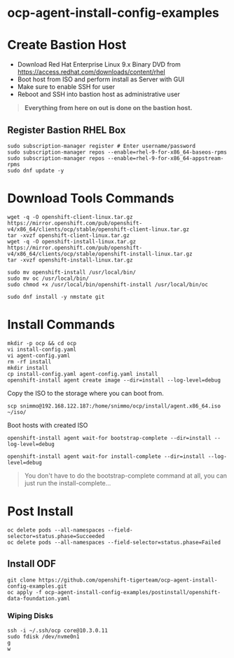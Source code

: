 # ocp-agent-install-config-examples

# Create Bastion Host

* Download Red Hat Enterprise Linux 9.x Binary DVD from https://access.redhat.com/downloads/content/rhel
* Boot host from ISO and perform install as Server with GUI
* Make sure to enable SSH for user
* Reboot and SSH into bastion host as administrative user

> **Everything from here on out is done on the bastion host.**

## Register Bastion RHEL Box
```
sudo subscription-manager register # Enter username/password
sudo subscription-manager repos --enable=rhel-9-for-x86_64-baseos-rpms
sudo subscription-manager repos --enable=rhel-9-for-x86_64-appstream-rpms
sudo dnf update -y
```

# Download Tools Commands

```shell
wget -q -O openshift-client-linux.tar.gz https://mirror.openshift.com/pub/openshift-v4/x86_64/clients/ocp/stable/openshift-client-linux.tar.gz
tar -xvzf openshift-client-linux.tar.gz 
wget -q -O openshift-install-linux.tar.gz https://mirror.openshift.com/pub/openshift-v4/x86_64/clients/ocp/stable/openshift-install-linux.tar.gz
tar -xvzf openshift-install-linux.tar.gz 

sudo mv openshift-install /usr/local/bin/
sudo mv oc /usr/local/bin/
sudo chmod +x /usr/local/bin/openshift-install /usr/local/bin/oc

sudo dnf install -y nmstate git
```

# Install Commands

```shell
mkdir -p ocp && cd ocp
vi install-config.yaml 
vi agent-config.yaml
rm -rf install
mkdir install
cp install-config.yaml agent-config.yaml install
openshift-install agent create image --dir=install --log-level=debug
```

Copy the ISO to the storage where you can boot from. 
```
scp snimmo@192.168.122.187:/home/snimmo/ocp/install/agent.x86_64.iso ~/iso/
```

Boot hosts with created ISO

```shell
openshift-install agent wait-for bootstrap-complete --dir=install --log-level=debug
```

```shell
openshift-install agent wait-for install-complete --dir=install --log-level=debug
```

> You don't have to do the bootstrap-complete command at all, you can just run the install-complete...

# Post Install

```shell
oc delete pods --all-namespaces --field-selector=status.phase=Succeeded
oc delete pods --all-namespaces --field-selector=status.phase=Failed
```

## Install ODF

```shell
git clone https://github.com/openshift-tigerteam/ocp-agent-install-config-examples.git
oc apply -f ocp-agent-install-config-examples/postinstall/openshift-data-foundation.yaml
```

### Wiping Disks
```shell
ssh -i ~/.ssh/ocp core@10.3.0.11
sudo fdisk /dev/nvme0n1
g
w
```